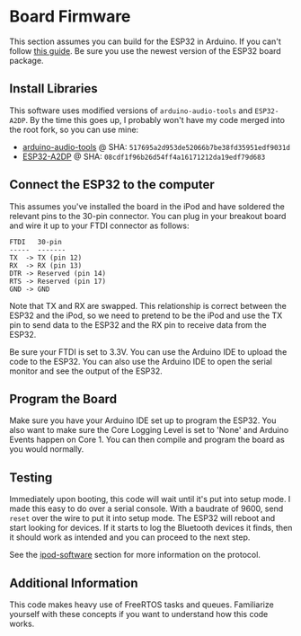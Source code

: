 # Board Firmware

This section assumes you can build for the ESP32 in Arduino. If you can't follow [this guide](https://randomnerdtutorials.com/installing-the-esp32-board-in-arduino-ide-windows-instructions/). Be sure you use the newest version of the ESP32 board package.

## Install Libraries
This software uses modified versions of `arduino-audio-tools` and `ESP32-A2DP`. By the time this goes up, I probably won't have my code merged into the root fork, so you can use mine:

 - [arduino-audio-tools](https://github.com/lemonjesus/arduino-audio-tools/tree/517695a2d953de52066b7be38fd35951edf9031d) @ SHA: `517695a2d953de52066b7be38fd35951edf9031d`
 - [ESP32-A2DP](https://github.com/lemonjesus/ESP32-A2DP/tree/08cdf1f96b26d54ff4a16171212da19edf79d683) @ SHA: `08cdf1f96b26d54ff4a16171212da19edf79d683`

## Connect the ESP32 to the computer
This assumes you've installed the board in the iPod and have soldered the relevant pins to the 30-pin connector. You can plug in your breakout board and wire it up to your FTDI connector as follows:

```
FTDI   30-pin
-----  -------
TX  -> TX (pin 12)
RX  -> RX (pin 13)
DTR -> Reserved (pin 14)
RTS -> Reserved (pin 17)
GND -> GND
```

Note that TX and RX are swapped. This relationship is correct between the ESP32 and the iPod, so we need to pretend to be the iPod and use the TX pin to send data to the ESP32 and the RX pin to receive data from the ESP32.

Be sure your FTDI is set to 3.3V. You can use the Arduino IDE to upload the code to the ESP32. You can also use the Arduino IDE to open the serial monitor and see the output of the ESP32.

## Program the Board
Make sure you have your Arduino IDE set up to program the ESP32. You also want to make sure the Core Logging Level is set to 'None' and Arduino Events happen on Core 1. You can then compile and program the board as you would normally.

## Testing
Immediately upon booting, this code will wait until it's put into setup mode. I made this easy to do over a serial console. With a baudrate of 9600, send `reset` over the wire to put it into setup mode. The ESP32 will reboot and start looking for devices. If it starts to log the Bluetooth devices it finds, then it should work as intended and you can proceed to the next step.

See the [ipod-software](../ipod-software/README.md) section for more information on the protocol.

## Additional Information
This code makes heavy use of FreeRTOS tasks and queues. Familiarize yourself with these concepts if you want to understand how this code works.